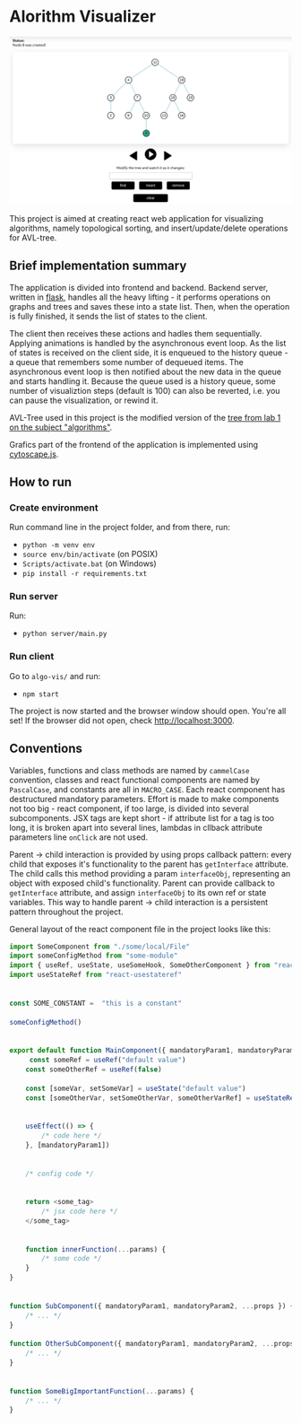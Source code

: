 # Alorithm Visualizer 

![Tree demo](Demo.png)

This project is aimed at creating react web application for visualizing algorithms, namely topological sorting, and insert/update/delete operations for AVL-tree. 

## Brief implementation summary

The application is divided into frontend and backend. Backend server, written in [flask](https://flask.palletsprojects.com/en/2.2.x/), handles all the heavy lifting -  it performs operations on graphs and trees and saves these into a state list. Then, when the operation is fully finished, it sends the list of states to the client.

The client then receives these actions and hadles them sequentially. Applying animations is handled by the asynchronous event loop. As the list of states is received on the client side, it is enqueued to the history queue - a queue that remembers some number of dequeued items. The asynchronous event loop is then notified about the new data in the queue and starts handling it. Because the queue used is a history queue, some number of visualiztion steps (default is 100) can also be reverted, i.e. you can pause the visualization, or rewind it.

AVL-Tree used in this project is the modified version of the [tree from lab 1 on the subject "algorithms"](https://github.com/MykolaKovalyk/Year2Term1AlgoLabs/tree/lab1/lab1/avl_tree).

Grafics part of the frontend of the application is implemented using [cytoscape.js](https://js.cytoscape.org/).

## How to run

### Create environment

Run command line in the project folder, and from there, run:

- `python -m venv env `
- `source env/bin/activate` (on POSIX)
- `Scripts/activate.bat` (on Windows)
- `pip install -r requirements.txt`

### Run server

Run:

- `python server/main.py`

### Run client

Go to `algo-vis/` and run:

- `npm start`

The project is now started and the browser window should open. You're all set!
If the browser did not open, check [http://localhost:3000](http://localhost:3000). 

## Conventions

Variables, functions and class methods are named by `cammelCase` convention, classes and react functional components are named by `PascalCase`, and constants are all in `MACRO_CASE`. Each react component has destructured mandatory parameters. Effort is made to make components not too big - react component, if too large, is divided into several subcomponents. JSX tags are kept short - if attribute list for a tag is too long, it is broken apart into several lines, lambdas in cllback attribute parameters line `onClick` are not used.

Parent -> child interaction is provided by using props callback pattern: every child that exposes it's functionality to the parent has `getInterface` attribute. The child calls this method providing a param `interfaceObj`, representing an object with exposed child's functionality. Parent can provide callback to `getInterface` attribute, and assign `interfaceObj` to its own ref or state variables. This way to handle parent -> child interaction is a persistent pattern throughout the project.

General layout of the react component file in the project looks like this:

```JavaScript
import SomeComponent from "./some/local/File"
import someConfigMethod from "some-module"
import { useRef, useState, useSomeHook, SomeOtherComponent } from "react"
import useStateRef from "react-usestateref"


const SOME_CONSTANT =  "this is a constant"

someConfigMethod()


export default function MainComponent({ mandatoryParam1, mandatoryParam2, ...props }) {
     const someRef = useRef("default value")
    const someOtherRef = useRef(false)

    const [someVar, setSomeVar] = useState("default value")
    const [someOtherVar, setSomeOtherVar, someOtherVarRef] = useStateRef()


    useEffect(() => {
        /* code here */
    }, [mandatoryParam1])


    /* config code */


    return <some_tag> 
        /* jsx code here */
    </some_tag>


    function innerFunction(...params) {
        /* some code */
    }
}


function SubComponent({ mandatoryParam1, mandatoryParam2, ...props }) {
    /* ... */
}

function OtherSubComponent({ mandatoryParam1, mandatoryParam2, ...props }) {
    /* ... */
}


function SomeBigImportantFunction(...params) {
    /* ... */
}

```
